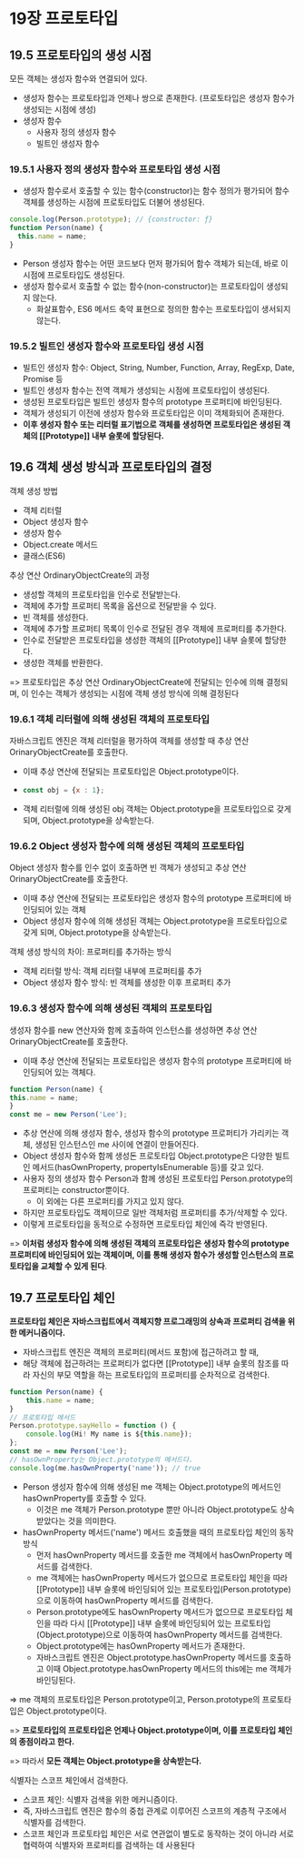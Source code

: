 # 19장 프로토타입
## 19.5 프로토타입의 생성 시점 
모든 객체는 생성자 함수와 연결되어 있다.
- 생성자 함수는 프로토타입과 언제나 쌍으로 존재한다. (프로토타입은 생성자 함수가 생성되는 시점에 생성)
- 생성자 함수
  - 사용자 정의 생성자 함수
  - 빌트인 생성자 함수

### 19.5.1 사용자 정의 생성자 함수와 프로토타입 생성 시점
- 생성자 함수로서 호출할 수 있는 함수(constructor)는 함수 정의가 평가되어 함수 객체를 생성하는 시점에 프로토타입도 더불어 생성된다.
```jsx
console.log(Person.prototype); // {constructor: ƒ}
function Person(name) {
  this.name = name;
}
```
  - Person 생성자 함수는 어떤 코드보다 먼저 평가되어 함수 객체가 되는데, 바로 이 시점에 프로토타입도 생성된다.
- 생성자 함수로서 호출할 수 없는 함수(non-constructor)는 프로토타입이 생성되지 않는다.
  - 화살표함수, ES6 메서드 축약 표현으로 정의한 함수는 프로토타입이 생서되지 않는다.

### 19.5.2 빌트인 생성자 함수와 프로토타입 생성 시점
- 빌트인 생성자 함수: Object, String, Number, Function, Array, RegExp, Date, Promise 등
- 빌트인 생성자 함수는 전역 객체가 생성되는 시점에 프로토타입이 생성된다.
- 생성된 프로토타입은 빌트인 생성자 함수의 prototype 프로퍼티에 바인딩된다.
- 객체가 생성되기 이전에 생성자 함수와 프로토타입은 이미 객체화되어 존재한다.
- **이후 생성자 함수 또는 리터럴 표기법으로 객체를 생성하면 프로토타입은 생성된 객체의 [[Prototype]] 내부 슬롯에 할당된다.**


## 19.6 객체 생성 방식과 프로토타입의 결정
객체 생성 방법
- 객체 리터럴
- Object 생성자 함수
- 생성자 함수
- Object.create 메서드
- 클래스(ES6)

추상 연산 OrdinaryObjectCreate의 과정
- 생성할 객체의 프로토타입을 인수로 전달받는다.
- 객체에 추가할 프로퍼티 목록을 옵션으로 전달받을 수 있다.
- 빈 객체를 생성한다.
- 객체에 추가할 프로퍼티 목록이 인수로 전달된 경우 객체에 프로퍼티를 추가한다.
- 인수로 전달받은 프로토타입을 생성한 객체의 [[Prototype]] 내부 슬롯에 할당한다.
- 생성한 객체를 반환한다.

=> 프로토타입은 추상 연산 OrdinaryObjectCreate에 전달되는 인수에 의해 결정되며, 이 인수는 객체가 생성되는 시점에 객체 생성 방식에 의해 결정된다

### 19.6.1 객체 리터럴에 의해 생성된 객체의 프로토타입
자바스크립트 엔진은 객체 리터럴을 평가하여 객체를 생성할 때 추상 연산 OrinaryObjectCreate를 호출한다.
- 이때 추상 연산에 전달되는 프로토타입은 Object.prototype이다.
- ```jsx
  const obj = {x : 1};
  ```
- 객체 리터럴에 의해 생성된 obj 객체는 Object.prototype을 프로토타입으로 갖게 되며, Object.prototype을 상속받는다.
  
### 19.6.2 Object 생성자 함수에 의해 생성된 객체의 프로토타입
Object 생성자 함수를 인수 없이 호출하면 빈 객체가 생성되고 추상 연산 OrinaryObjectCreate를 호출한다.
- 이때 추상 연산에 전달되는 프로토타입은 생성자 함수의 prototype 프로퍼티에 바인딩되어 있는 객체
- Object 생성자 함수에 의해 생성된 객체는 Object.prototype을 프로토타입으로 갖게 되며, Object.prototype을 상속받는다.

객체 생성 방식의 차이: 프로퍼티를 추가하는 방식
- 객체 리터럴 방식: 객체 리터럴 내부에 프로퍼티를 추가
- Object 생성자 함수 방식: 빈 객체를 생성한 이후 프로퍼티 추가

### 19.6.3 생성자 함수에 의해 생성된 객체의 프로토타입
생성자 함수를 new 연산자와 함께 호출하여 인스턴스를 생성하면 추상 연산 OrinaryObjectCreate를 호출한다. 
- 이때 추상 연산에 전달되는 프로토타입은 생성자 함수의 prototype 프로퍼티에 바인딩되어 있는 객체다.

```jsx
function Person(name) {
this.name = name;
}
const me = new Person('Lee');
```
- 추상 연산에 의해 생성자 함수, 생성자 함수의 prototype 프로퍼티가 가리키는 객체, 생성된 인스턴스인 me 사이에 연결이 만들어진다.
- Object 생성자 함수와 함께 생성돈 프로토타입 Object.prototype은 다양한 빌트인 메서드(hasOwnProperty, propertyIsEnumerable 등)를 갖고 있다.
- 사용자 정의 생성자 함수 Person과 함께 생성된 프로토타입 Person.prototype의 프로퍼티는 constructor뿐이다. 
  - 이 외에는 다른 프로퍼티를 가지고 있지 않다.
- 하지만 프로토타입도 객체이므로 일반 객체처럼 프로퍼티를 추가/삭제할 수 있다.
- 이렇게 프로토타입을 동적으로 수정하면 프로토타입 체인에 즉각 반영된다.

=> **이처럼 생성자 함수에 의해 생성된 객체의 프로토타입은 생성자 함수의 prototype 프로퍼티에 바인딩되어 있는 객체이며, 이를 통해 생성자 함수가 생성할 인스턴스의 프로토타입을 교체할 수 있게 된다**.

## 19.7 프로토타입 체인
**프로토타입 체인은 자바스크립트에서 객체지향 프로그래밍의 상속과 프로퍼티 검색을 위한 메커니즘이다.**
- 자바스크립트 엔진은 객체의 프로퍼티(메서드 포함)에 접근하려고 할 때,
- 해당 객체에 접근하려는 프로퍼티가 없다면 [[Prototype]] 내부 슬롯의 참조를 따라 자신의 부모 역할을 하는 프로토타입의 프로퍼티를 순차적으로 검색한다.

```jsx
function Person(name) {
    this.name = name;
}
// 프로토타입 메서드
Person.prototype.sayHello = function () {
    console.log(Hi! My name is ${this.name});
};
const me = new Person('Lee');
// hasOwnProperty는 Object.prototype의 메서드다.
console.log(me.hasOwnProperty('name')); // true
```
- Person 생성자 함수에 의해 생성된 me 객체는 Object.prototype의 메서드인 hasOwnProperty를 호출할 수 있다.
  - 이것은 me 객체가 Person.prototype 뿐만 아니라 Object.prototype도 상속받았다는 것을 의미한다.
- hasOwnProperty 메서드('name') 메서드 호출했을 때의 프로토타입 체인의 동작 방식
  - 먼저 hasOwnProperty 메서드를 호출한 me 객체에서 hasOwnProperty 메서드를 검색한다.
  - me 객체에는 hasOwnProperty 메서드가 없으므로 프로토타입 체인을 따라 [[Prototype]] 내부 슬롯에 바인딩되어 있는 프로토타입(Person.prototype)으로 이동하여 hasOwnProperty 메서드를 검색한다.
  - Person.prototype에도 hasOwnProperty 메서드가 없으므로 프로토타입 체인을 따라 다시 [[Prototype]] 내부 슬롯에 바인딩되어 있는 프로토타입(Object.prototype)으로 이동하여 hasOwnProperty 메서드를 검색한다.
  - Object.prototype에는 hasOwnProperty 메서드가 존재한다.
  - 자바스크립트 엔진은 Object.prototype.hasOwnProperty 메서드를 호출하고 이때 Object.prototype.hasOwnProperty 메서드의 this에는 me 객체가 바인딩된다.

=> me 객체의 프로토타입은 Person.prototype이고, Person.prototype의 프로토타입은 Object.prototype이다.
  
=> **프로토타입의 프로토타입은 언제나 Object.prototype이며, 이를 프로토타입 체인의 종점이라고 한다.**

=> 따라서 **모든 객체는 Object.prototype을 상속받는다.**


식별자는 스코프 체인에서 검색한다. 
- 스코프 체인: 식별자 검색을 위한 메커니즘이다.
- 즉, 자바스크립트 엔진은 함수의 중첩 관계로 이루어진 스코프의 계층적 구조에서 식별자를 검색한다.
- 스코프 체인과 프로토타입 체인은 서로 연관없이 별도로 동작하는 것이 아니라 서로 협력하여 식별자와 프로퍼티를 검색하는 데 사용된다
